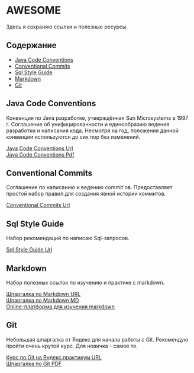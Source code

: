 # AWESOME
Здесь я сохраняю ссылки и полезные ресурсы.

## Содержание
- [Java Code Conventions](#java-code-conventions)
- [Conventional Commits](#conventional-commits)
- [Sql Style Guide](#sql-style-guide)
- [Markdown](#markdown)
- [Git](#git)

## Java Code Conventions
Конвенция по Java разработке, утверждённая Sun Microsystems в 1997 г.
Соглашение об унифицированности и единообразию ведения разработки и написания кода.
Несмотря на год, положения данной конвенции используются до сих пор без изменений.

[Java Code Conventions Url][Java Url]<br>
[Java Code Conventions Pdf][Java Pdf]

## Conventional Commits
Соглашение по написанию и ведению commit'ов.
Предоставляет простой набор правил для создания явной истории коммитов.

[Conventional Commits Url](https://www.conventionalcommits.org/en/v1.0.0/ "V1.0.0")

## Sql Style Guide
Набор рекомендаций по написаю Sql-запросов.

[Sql Style Guide Url](https://www.sqlstyle.guide/ "Sql Style Guide")

## Markdown
Набор полезных ссылок по изучению и практике с markdown.

[Шпаргалка по Markdown URL](https://github.com/sandino/Markdown-Cheatsheet "GitHub")<br>
[Шпаргалка по Markdown MD][Markdown] <br>
[Online-платформа для изучения markdown](https://markdown-here.com/livedemo.html "Markdown")

## Git
Небольшая шпаргалка от Яндекс для начала работы с Git. 
Рекомендую пройти очень крутой курс. Для новичка - самое то.

[Курс по Git на Яндекс.практикум URL](https://practicum.yandex.ru/git-basics/ "Яндекс.практикум")<br>
[Шпаргалка по Git PDF][Git]

[Java Url]: https://www.oracle.com/technetwork/java/codeconventions-150003.pdf "Oracle.com"
[Java Pdf]: resources/codeconventions-150003.pdf
[Markdown]: resources/Markdown.md
[Git]: resources/Шпаргалка.pdf